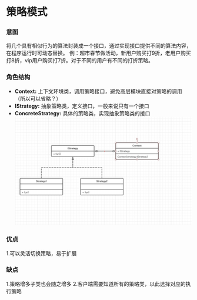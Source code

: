 # 策略模式
### 意图
将几个具有相似行为的算法封装成一个接口，通过实现接口提供不同的算法内容，在程序运行时可动态替换。
例：超市春节做活动，新用户购买打9折，老用户购买打8折，vip用户购买打7折。对于不同的用户有不同的打折策略。
### 角色结构
- **Context:** 上下文环境类，调用策略接口，避免高层模块直接对策略的调用（所以可以省略？）
- **IStrategy:** 抽象策略类，定义接口，一般来说只有一个接口
- **ConcreteStrategy:** 具体的策略类，实现抽象策略类的接口
![](https://github.com/fjnuwm/design_pattern/blob/master/strategy/src/main/resources/uml/strategy.jpg "uml")
### 优点
1.可以灵活切换策略，易于扩展
### 缺点
1.策略增多子类也会随之增多
2.客户端需要知道所有的策略类，以此选择对应的执行策略
